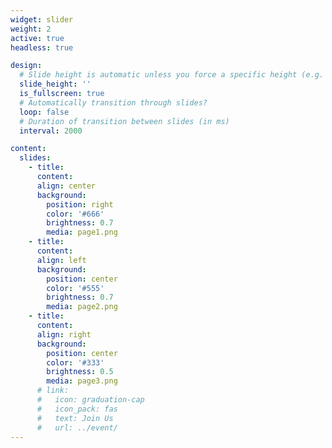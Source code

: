 ```yaml
---
widget: slider
weight: 2
active: true
headless: true

design:
  # Slide height is automatic unless you force a specific height (e.g. '400px')
  slide_height: ''
  is_fullscreen: true
  # Automatically transition through slides?
  loop: false
  # Duration of transition between slides (in ms)
  interval: 2000

content:
  slides:
    - title: 
      content: 
      align: center
      background:
        position: right
        color: '#666'
        brightness: 0.7
        media: page1.png
    - title: 
      content: 
      align: left
      background:
        position: center
        color: '#555'
        brightness: 0.7
        media: page2.png
    - title: 
      content: 
      align: right
      background:
        position: center
        color: '#333'
        brightness: 0.5
        media: page3.png
      # link:
      #   icon: graduation-cap
      #   icon_pack: fas
      #   text: Join Us
      #   url: ../event/
---
```

